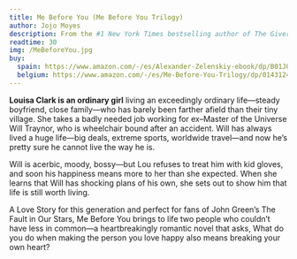 ```yaml
---
title: Me Before You (Me Before You Trilogy)
author: Jojo Moyes
description: From the #1 New York Times bestselling author of The Giver of Stars and the forthcoming Someone Else's Shoes, discover the love story that captured over 20 million hearts in Me Before You, After You, and Still Me.
readtime: 30
img: /MeBeforeYou.jpg
buy:
  spain: https://www.amazon.com/-/es/Alexander-Zelenskiy-ebook/dp/B01J02400E/ref=tmm_kin_swatch_0?_encoding=UTF8&qid=&sr=
  belgium: https://www.amazon.com/-/es/Me-Before-You-Trilogy/dp/0143124544/ref=sr_1_2
---
```


**Louisa Clark is an ordinary girl** living an exceedingly ordinary life—steady boyfriend, close family—who has barely been farther afield than their tiny village. She takes a badly needed job working for ex–Master of the Universe Will Traynor, who is wheelchair bound after an accident. Will has always lived a huge life—big deals, extreme sports, worldwide travel—and now he’s pretty sure he cannot live the way he is.

Will is acerbic, moody, bossy—but Lou refuses to treat him with kid gloves, and soon his happiness means more to her than she expected. When she learns that Will has shocking plans of his own, she sets out to show him that life is still worth living.

A Love Story for this generation and perfect for fans of John Green’s The Fault in Our Stars, Me Before You brings to life two people who couldn’t have less in common—a heartbreakingly romantic novel that asks, What do you do when making the person you love happy also means breaking your own heart?
